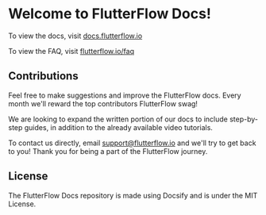 # Welcome to FlutterFlow Docs!

To view the docs, visit [docs.flutterflow.io](http://docs.flutterflow.io)

To view the FAQ, visit [flutterflow.io/faq](http://docs.flutterflow.io)

## Contributions

Feel free to make suggestions and improve the FlutterFlow docs. Every month we'll reward the top contributors FlutterFlow swag!

We are looking to expand the written portion of our docs to include step-by-step guides, in addition to the already available video tutorials.

To contact us directly, email support@flutterflow.io and we'll try to get back to you! Thank you for being a part of the FlutterFlow journey.

## License

The FlutterFlow Docs repository is made using Docsify and is under the MIT License.